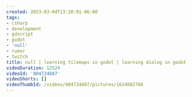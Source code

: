 ```yaml
---
created: 2023-03-04T13:20:01-06:00
tags:
- csharp
- development
- gdscript
- godot
- 'null'
- rumor
- twitch
title: null | learning tilemaps in godot | learning dialog in godot
videoDuration: 12524
videoId: '804724607'
videoShorts: []
videoThumbId: /videos/804724607/pictures/1624682766
---
```

